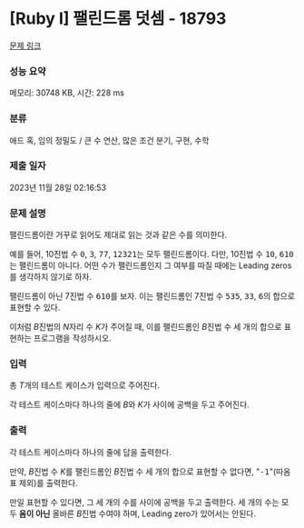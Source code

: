 # [Ruby I] 팰린드롬 덧셈 - 18793 

[문제 링크](https://www.acmicpc.net/problem/18793) 

### 성능 요약

메모리: 30748 KB, 시간: 228 ms

### 분류

애드 혹, 임의 정밀도 / 큰 수 연산, 많은 조건 분기, 구현, 수학

### 제출 일자

2023년 11월 28일 02:16:53

### 문제 설명

<p>팰린드롬이란 거꾸로 읽어도 제대로 읽는 것과 같은 수를 의미한다.</p>

<p>예를 들어, 10진법 수 <samp>0</samp>, <samp>3</samp>, <samp>77</samp>, <samp>12321</samp>는 모두 팰린드롬이다. 다만, 10진법 수 <samp>10</samp>, <samp>610</samp>는 팰린드롬이 아니다. 어떤 수가 팰린드롬인지 그 여부를 따질 때에는 Leading zeros를 생각하지 않기로 하자.</p>

<p>팰린드롬이 아닌 7진법 수 <samp>610</samp>를 보자. 이는 팰린드롬인 7진법 수 <samp>535</samp>, <samp>33</samp>, <samp>6</samp>의 합으로 표현할 수 있다.</p>

<p>이처럼 <em>B</em>진법의 <em>N</em>자리 수 <em>K</em>가 주어질 때, 이를 팰린드롬인 <em>B</em>진법 수 세 개의 합으로 표현하는 프로그램을 작성하시오.</p>

### 입력 

 <p>총 <em>T</em>개의 테스트 케이스가 입력으로 주어진다.</p>

<p>각 테스트 케이스마다 하나의 줄에 <em>B</em>와 <em>K</em>가 사이에 공백을 두고 주어진다.</p>

### 출력 

 <p>각 테스트 케이스마다 하나의 줄에 답을 출력한다.</p>

<p>만약, <em>B</em>진법 수 <em>K</em>를 팰린드롬인 <em>B</em>진법 수 세 개의 합으로 표현할 수 없다면, "<samp>-1</samp>"(따옴표 제외)를 출력한다.</p>

<p>만일 표현할 수 있다면, 그 세 개의 수를 사이에 공백을 두고 출력한다. 세 개의 수는 모두 <strong>음이 아닌</strong> 올바른 <em>B</em>진법 수여야 하며, Leading zero가 있어서는 안된다.</p>

